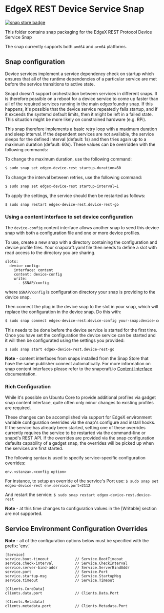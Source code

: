 # EdgeX REST Device Service Snap
[![snap store badge](https://raw.githubusercontent.com/snapcore/snap-store-badges/master/EN/%5BEN%5D-snap-store-black-uneditable.png)](https://snapcraft.io/edgex-device-rest)

This folder contains snap packaging for the EdgeX REST Protocol Device Service Snap

The snap currently supports both `amd64` and `arm64` platforms.


## Snap configuration

Device services implement a service dependency check on startup which ensures that all of the runtime dependencies of a particular service are met before the service transitions to active state.

Snapd doesn't support orchestration between services in different snaps. It is therefore possible on a reboot for a device service to come up faster than all of the required services running in the main edgexfoundry snap. If this happens, it's possible that the device service repeatedly fails startup, and if it exceeds the systemd default limits, then it might be left in a failed state. This situation might be more likely on constrained hardware (e.g. RPi).

This snap therefore implements a basic retry loop with a maximum duration and sleep interval. If the dependent services are not available, the service sleeps for the defined interval (default: 1s) and then tries again up to a maximum duration (default: 60s). These values can be overridden with the following commands:
    
To change the maximum duration, use the following command:

```bash
$ sudo snap set edgex-device-rest startup-duration=60
```

To change the interval between retries, use the following command:

```bash
$ sudo snap set edgex-device-rest startup-interval=1
```

To apply the settings, the service should then be restarted as follows:

```bash
$ sudo snap restart edgex-device-rest.device-rest-go
```

### Using a content interface to set device configuration

The `device-config` content interface allows another snap to seed this device
snap with both a configuration file and one or more device profiles. 


To use, create a new snap with a directory containing the configuration and device profile files. Your snapcraft.yaml file then needs to define a slot with read access to the directory you are sharing.

```
slots:
  device-config:
    interface: content  
    content: device-config
    write: 
      - $SNAP/config
```

where `$SNAP/config` is configuration directory your snap is providing to the device snap.

Then connect the plug in the device snap to the slot in your snap,
which will replace the configuration in the device snap. Do this with:

```bash
$ sudo snap connect edgex-device-rest:device-config your-snap:device-config
```

This needs to be done before the device service is started for the first time. Once you have set the configuration the device service can be started and it will then be configurated using the settings you provided:

```bash
$ sudo snap start edgex-device-rest.device-rest-go
```
**Note** - content interfaces from snaps installed from the Snap Store that have the same publisher connect automatically. For more information on snap content interfaces please refer to the snapcraft.io [Content Interface](https://snapcraft.io/docs/content-interface) documentation.

### Rich Configuration
While it's possible on Ubuntu Core to provide additional profiles via gadget
snap content interface, quite often only minor changes to existing profiles are required.

These changes can be accomplished via support for EdgeX environment variable
configuration overrides via the snap's configure and install hooks.
If the service has already been started, setting one of these overrides currently requires the
service to be restarted via the command-line or snapd's REST API.
If the overrides are provided via the snap configuration defaults capability of a gadget snap,
the overrides will be picked up when the services are first started.

The following syntax is used to specify service-specific configuration overrides:


```env.<stanza>.<config option>```

For instance, to setup an override of the service's Port use:
```$ sudo snap set edgex-device-rest env.service.port=2112```

And restart the service:
```$ sudo snap restart edgex-device-rest.device-rest```

**Note** - at this time changes to configuration values in the [Writable] section are not supported.

## Service Environment Configuration Overrides

**Note** - all of the configuration options below must be specified with the prefix: 'env.'

```
[Service]
service.boot-timeout            // Service.BootTimeout
service.check-interval          // Service.CheckInterval
service.server-bind-addr        // Service.ServerBindAddr
service.port                    // Service.Port
service.startup-msg             // Service.StartupMsg
service.timeout                 // Service.Timeout

[Clients.CoreData]
clients.data.port               // Clients.Data.Port

[Clients.Metadata]
clients.metadata.port           // Clients.Metadata.Port
